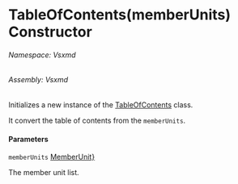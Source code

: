 <a name='M-Vsxmd-TableOfContents-#ctor-System-Linq-IOrderedEnumerable{Vsxmd-Units-MemberUnit}-'></a>
# TableOfContents(memberUnits) Constructor

###### Namespace:  Vsxmd

###### Assembly:  Vsxmd

Initializes a new instance of the [TableOfContents](./../TableOfContents.md) class.

It convert the table of contents from the `memberUnits`.

#### Parameters

`memberUnits`  [MemberUnit}](https://docs.microsoft.com/dotnet/api/System.Linq.IOrderedEnumerable)  

The member unit list.
